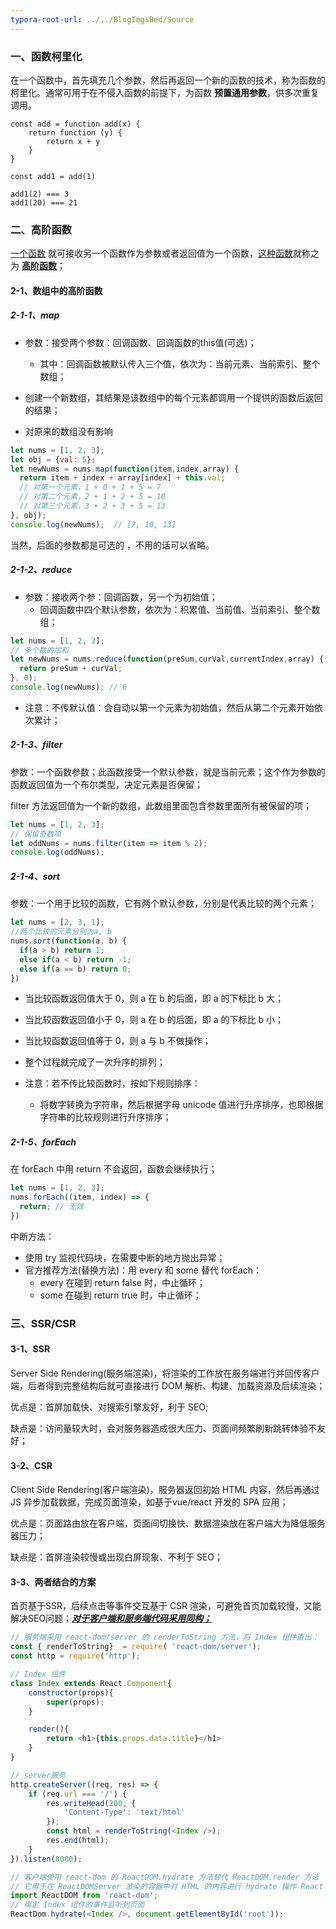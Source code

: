 ```yaml
---
typora-root-url: ../../BlogImgsBed/Source
---
```




### 一、函数柯里化

在一个函数中，首先填充几个参数，然后再返回一个新的函数的技术，称为函数的柯里化。通常可用于在不侵入函数的前提下，为函数 **预置通用参数**，供多次重复调用。

```
const add = function add(x) {
	return function (y) {
		return x + y
	}
}

const add1 = add(1)

add1(2) === 3
add1(20) === 21
```



### 二、高阶函数

<u>一个函数</u> 就可接收另一个函数作为参数或者返回值为一个函数，<u>这种函数</u>就称之为 **<u>高阶函数</u>**；

#### 2-1、数组中的高阶函数

##### 2-1-1、map

- 参数：接受两个参数：回调函数、回调函数的this值(可选)；
  - 其中：回调函数被默认传入三个值，依次为：当前元素、当前索引、整个数组；

- 创建一个新数组，其结果是该数组中的每个元素都调用一个提供的函数后返回的结果；
- 对原来的数组没有影响

```js
let nums = [1, 2, 3];
let obj = {val: 5};
let newNums = nums.map(function(item,index,array) {
  return item + index + array[index] + this.val; 
  // 对第一个元素，1 + 0 + 1 + 5 = 7
  // 对第二个元素，2 + 1 + 2 + 5 = 10
  // 对第三个元素，3 + 2 + 3 + 5 = 13
}, obj);
console.log(newNums);  // [7, 10, 13]
```

当然，后面的参数都是可选的 ，不用的话可以省略。

##### 2-1-2、reduce

- 参数：接收两个参：回调函数，另一个为初始值；
  - 回调函数中四个默认参数，依次为：积累值、当前值、当前索引、整个数组；

```js
let nums = [1, 2, 3];
// 多个数的加和
let newNums = nums.reduce(function(preSum,curVal,currentIndex,array) {
  return preSum + curVal; 
}, 0);
console.log(newNums); // 6
```

- 注意：不传默认值：会自动以第一个元素为初始值，然后从第二个元素开始依次累计；



##### 2-1-3、filter

参数：一个函数参数；此函数接受一个默认参数，就是当前元素；这个作为参数的函数返回值为一个布尔类型，决定元素是否保留；

filter 方法返回值为一个新的数组，此数组里面包含参数里面所有被保留的项；

```js
let nums = [1, 2, 3];
// 保留奇数项
let oddNums = nums.filter(item => item % 2);
console.log(oddNums);
```

##### 2-1-4、sort

参数：一个用于比较的函数，它有两个默认参数，分别是代表比较的两个元素；

```js
let nums = [2, 3, 1];
//两个比较的元素分别为a, b
nums.sort(function(a, b) {
  if(a > b) return 1;
  else if(a < b) return -1;
  else if(a == b) return 0;
})
```

- 当比较函数返回值大于 0，则 a 在 b 的后面，即 a 的下标比 b 大；
- 当比较函数返回值小于 0，则 a 在 b 的后面，即 a 的下标比 b 小；
- 当比较函数返回值等于 0，则 a 与 b 不做操作；
- 整个过程就完成了一次升序的排列；

- 注意：若不传比较函数时，按如下规则排序：
  - 将数字转换为字符串，然后根据字母 unicode 值进行升序排序，也即根据字符串的比较规则进行升序排序；



##### 2-1-5、forEach

在 forEach 中用 return 不会返回，函数会继续执行；

```js
let nums = [1, 2, 3];
nums.forEach((item, index) => {
  return; // 无效
})
```

中断方法：

- 使用 try 监视代码块，在需要中断的地方抛出异常；
- 官方推荐方法(替换方法)：用 every 和 some 替代 forEach：
  - every 在碰到 return false 时，中止循环；
  - some 在碰到 return true 时，中止循环；



### 三、SSR/CSR

#### 3-1、SSR

Server Side Rendering(服务端渲染)，将渲染的工作放在服务端进行并回传客户端，后者得到完整结构后就可直接进行 DOM 解析、构建、加载资源及后续渲染；

优点是：首屏加载快、对搜索引擎友好，利于 SEO;

缺点是：访问量较大时，会对服务器造成很大压力、页面间频繁刷新跳转体验不友好；

#### 3-2、CSR

Client Side Rendering(客户端渲染)，服务器返回初始 HTML 内容，然后再通过 JS 异步加载数据，完成页面渲染，如基于vue/react 开发的 SPA 应用；

优点是：页面路由放在客户端，页面间切换快、数据渲染放在客户端大为降低服务器压力；

缺点是：首屏渲染较慢或出现白屏现象、不利于 SEO；

#### 3-3、两者结合的方案

首页基于SSR，后续点击等事件交互基于 CSR 渲染，可避免首页加载较慢，又能解决SEO问题；**<u>*对于客户端和服务端代码采用同构；*</u>**

```js
// 服务端采用 react-dom/server 的 renderToString 方法，将 Index 组件直出：
const { renderToString}  = require( 'react-dom/server');
const http = require('http');

// Index 组件
class Index extends React.Component{
    constructor(props){
        super(props);
    }

    render(){
        return <h1>{this.props.data.title}</h1>
    }
}

// server服务
http.createServer((req, res) => {
    if (req.url === '/') {
        res.writeHead(200, {
            'Content-Type': 'text/html'
        });
        const html = renderToString(<Index />);
        res.end(html);
    }
}).listen(8080);
```



```js
// 客户端使用 react-dom 的 ReactDOM.hydrate 方法替代 ReactDOM.render 方法
// 它用于在 ReactDOMServer 渲染的容器中对 HTML 的内容进行 hydrate 操作 React 会尝试在已有标记上绑定事件监听器。
import ReactDOM from 'react-dom';
// 绑定 Index 组件的事件监听到页面
ReactDom.hydrate(<Index />, document.getElementById('root'));
```